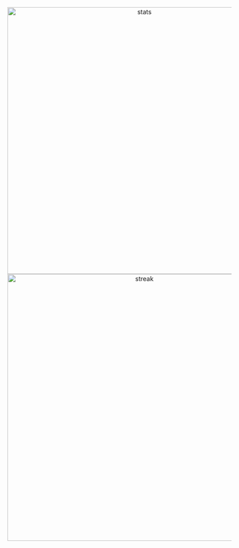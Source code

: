 <p align="center">
  <img width="600" src="https://github-readme-stats.vercel.app/api?username=Nidheesh-enfono&hide=stars" alt="stats">
  <img width="600" src="https://github-readme-streak-stats.herokuapp.com?user=Nidheesh-enfono" alt="streak">
</p>
